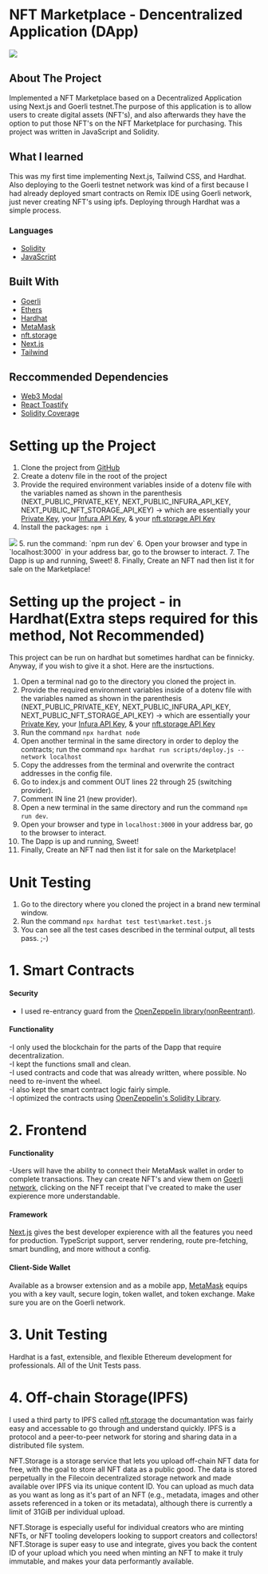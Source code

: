 # NFT Marketplace - Dencentralized Application (DApp)

<img src="./public/nftMarket1.jpg">

<!-- ABOUT THE PROJECT -->

## About The Project

Implemented a NFT Marketplace based on a Decentralized Application using Next.js and Goerli testnet.The purpose of this application is to allow users to create digital assets (NFT's), and also afterwards they have the option to put those NFT's on the NFT Marketplace for purchasing. This project was written in JavaScript and Solidity.

## What I learned

This was my first time implementing Next.js, Tailwind CSS, and Hardhat. Also deploying to the Goerli testnet network was kind of a first because I had already deployed smart contracts on Remix IDE using Goerli network, just never creating NFT's using ipfs. Deploying through Hardhat was a simple process.

### Languages

- [Solidity](https://docs.soliditylang.org/en/v0.8.9/)
- [JavaScript](https://www.javascript.com/)

## Built With

- [Goerli](https://goerli.net/)
- [Ethers](https://docs.ethers.io/v5/)
- [Hardhat](https://hardhat.org/)
- [MetaMask](https://metamask.io/)
- [nft.storage](https://nft.storage//)
- [Next.js](https://nextjs.org/)
- [Tailwind](https://tailwindcss.com/)

## Reccommended Dependencies

- [Web3 Modal](https://www.npmjs.com/package/web3modal)
- [React Toastify](https://github.com/fkhadra/react-toastify#readme)
- [Solidity Coverage](https://www.npmjs.com/package/solidity-coverage)

# Setting up the Project
1. Clone the project from [GitHub](github.com)
2. Create a dotenv file in the root of the project
3. Provide the required environment variables inside of a dotenv file with the variables named as shown in the parenthesis (NEXT_PUBLIC_PRIVATE_KEY, NEXT_PUBLIC_INFURA_API_KEY, NEXT_PUBLIC_NFT_STORAGE_API_KEY) -> which are essentially your [Private Key](https://metamask.zendesk.com/hc/en-us/articles/360015289632-How-to-export-an-account-s-private-key), your [Infura API Key](infura.io), & your [nft.storage API Key](https://nft.storage/)
4. Install the packages: `npm i`                                                                                                                   
<img src="./public/npmList.jpg"> 
5. run the command: `npm run dev` 
6. Open your browser and type in `localhost:3000` in your address bar, go to the browser to interact.
7. The Dapp is up and running, Sweet!
8. Finally, Create an NFT nad then list it for sale on the Marketplace! 

# Setting up the project - in Hardhat(Extra steps required for this method, Not Recommended)
This project can be run on hardhat but sometimes hardhat can be finnicky. Anyway, if you wish to give it a shot. Here are the insrtuctions.
1. Open a terminal nad go to the directory you cloned the project in.
2. Provide the required environment variables inside of a dotenv file with the variables named as shown in the parenthesis (NEXT_PUBLIC_PRIVATE_KEY, NEXT_PUBLIC_INFURA_API_KEY, NEXT_PUBLIC_NFT_STORAGE_API_KEY) -> which are essentially your [Private Key](https://metamask.zendesk.com/hc/en-us/articles/360015289632-How-to-export-an-account-s-private-key), your [Infura API Key](infura.io), & your [nft.storage API Key](https://nft.storage/)
3. Run the command `npx hardhat node`
4. Open another terminal in the same directory in order to deploy the contracts; run the command `npx hardhat run scripts/deploy.js --network localhost`
5. Copy the addresses from the terminal and overwrite the contract addresses in the config file.
6. Go to index.js and comment OUT lines 22 through 25 (switching provider).
7. Comment IN line 21 (new provider).
8. Open a new terminal in the same directory and run the command `npm run dev`.
9. Open your browser and type in `localhost:3000` in your address bar, go to the browser to interact.
10. The Dapp is up and running, Sweet!
11. Finally, Create an NFT nad then list it for sale on the Marketplace!

# Unit Testing
1. Go to the directory where you cloned the project in a brand new terminal window.
2. Run the command `npx hardhat test test\market.test.js`
3. You can see all the test cases described in the terminal output, all tests pass. ;-)

# 1. Smart Contracts
#### Security

- I used re-entrancy guard from the [OpenZeppelin library(nonReentrant)](https://github.com/OpenZeppelin/openzeppelin-contracts/blob/master/contracts/security/ReentrancyGuard.sol).

#### Functionality

-I only used the blockchain for the parts of the Dapp that require decentralization.<br>
-I kept the functions small and clean.<br>
-I used contracts and code that was already written, where possible. No need to re-invent the wheel.<br>
-I also kept the smart contract logic fairly simple.<br>
-I optimized the contracts using [OpenZeppelin's Solidity Library](https://github.com/OpenZeppelin/openzeppelin-contracts).<br>

# 2. Frontend
#### Functionality

-Users will have the ability to connect their MetaMask wallet in order to complete transactions. They can create NFT's and view them on [Goerli network](https://goerli.etherscan.io/), clicking on the NFT receipt that I've created to make the user expierence more understandable.

#### Framework

[Next.js](https://nextjs.org/) gives the best developer expierence with all the features you need for production. TypeScript support, server rendering, route pre-fetching, smart bundling, and more without a config.

#### Client-Side Wallet

Available as a browser extension and as a mobile app, [MetaMask](https://metamask.io/) equips you with a key vault, secure login, token wallet, and token exchange. Make sure you are on the Goerli network.

# 3. Unit Testing

Hardhat is a fast, extensible, and flexible Ethereum development for professionals. All of the Unit Tests pass.

# 4. Off-chain Storage(IPFS)

I used a third party to IPFS called [nft.storage](https://nft.storage/) the documantation was fairly easy and accessable to go through and understand quickly. IPFS is a protocol and a peer-to-peer network for storing and sharing data in a distributed file system. <br>

NFT.Storage is a storage service that lets you upload off-chain NFT data for free, with the goal to store all NFT data as a public good. The data is stored perpetually in the Filecoin decentralized storage network and made available over IPFS via its unique content ID. You can upload as much data as you want as long as it's part of an NFT (e.g., metadata, images and other assets referenced in a token or its metadata), although there is currently a limit of 31GiB per individual upload.<br>

NFT.Storage is especially useful for individual creators who are minting NFTs, or NFT tooling developers looking to support creators and collectors! NFT.Storage is super easy to use and integrate, gives you back the content ID of your upload which you need when minting an NFT to make it truly immutable, and makes your data performantly available.<br>
